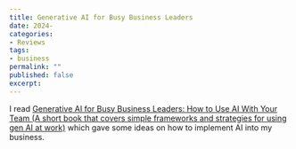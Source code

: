 ```yaml
---
title: Generative AI for Busy Business Leaders
date: 2024-
categories:
- Reviews
tags:
- business
permalink: ""
published: false
excerpt: 
---
```

I read [Generative AI for Busy Business Leaders: How to Use AI With Your Team (A short book that covers simple frameworks and strategies for using gen AI at work)](https://amzn.to/436CyX3) which gave some ideas on how to implement AI into my business.